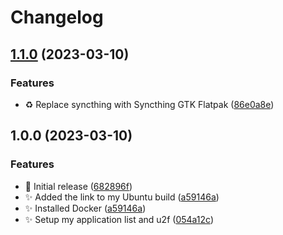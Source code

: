 # Changelog

## [1.1.0](https://github.com/ironman820/ironman-ublue/compare/v1.0.0...v1.1.0) (2023-03-10)


### Features

* :recycle: Replace syncthing with Syncthing GTK Flatpak ([86e0a8e](https://github.com/ironman820/ironman-ublue/commit/86e0a8e5f63a76d4cc5adf554eff24677aed1bf1))

## 1.0.0 (2023-03-10)


### Features

* :bookmark: Initial release ([682896f](https://github.com/ironman820/ironman-ublue/commit/682896fad9bbe9085ed50e87f85bb0243683f4f5))
* :sparkles: Added the link to my Ubuntu build ([a59146a](https://github.com/ironman820/ironman-ublue/commit/a59146a82919401f35b0090dc4f855bf8f2de1cf))
* :sparkles: Installed Docker ([a59146a](https://github.com/ironman820/ironman-ublue/commit/a59146a82919401f35b0090dc4f855bf8f2de1cf))
* :sparkles: Setup my application list and u2f ([054a12c](https://github.com/ironman820/ironman-ublue/commit/054a12c0aa6dee7a0a2e089ecc9daf0a874d2ec8))
